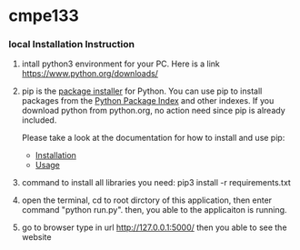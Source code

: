# cmpe133

### local Installation Instruction

1. intall python3 environment for your PC. Here is a link https://www.python.org/downloads/

2. pip is the [package installer](https://packaging.python.org/guides/tool-recommendations/) for Python. You can use pip to install packages from the [Python Package Index](https://pypi.org/) and other indexes. If you download python from python.org, no action need since pip is already included.

   Please take a look at the documentation for how to install and use pip:

   - [Installation](https://pip.pypa.io/en/stable/installing.html)
   - [Usage](https://pip.pypa.io/en/stable/)

3. command to install all libraries you need: pip3 install -r requirements.txt 

4. open the terminal, cd to root dirctory of this application, then enter command "python run.py". then, you able to the applicaiton is running.

5. go to browser type in url http://127.0.0.1:5000/ then you able to see the website

